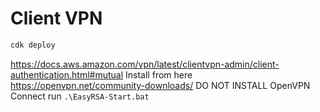 
# Client VPN

```sh
cdk deploy
```


https://docs.aws.amazon.com/vpn/latest/clientvpn-admin/client-authentication.html#mutual
Install from here https://openvpn.net/community-downloads/
DO NOT INSTALL OpenVPN Connect
run `.\EasyRSA-Start.bat`
